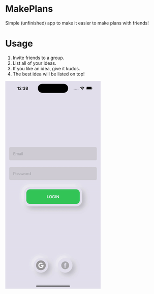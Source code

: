 # MakePlans
Simple (unfinished) app to make it easier to make plans with friends!
# Usage
1. Invite friends to a group.
2. List all of your ideas.
3. If you like an idea, give it kudos.
4. The best idea will be listed on top! 

<img src="https://github.com/AppelBoomHD/MakePlans/blob/main/demo.gif" width="300" alt="Demo">
